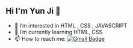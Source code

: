 ## Hi I'm Yun Ji 👋
- 🤔 I’m interested in HTML , CSS , JAVASCRIPT
- 🌱 I’m currently learning HTML, CSS
- 📫 How to reach me: <a href="mailto:chlrhworld@gmail.com"><img src="https://camo.githubusercontent.com/bc39c44b1de9500628d3ef7960ec1f9cf8d1145dcd9629e3b7b8102faca8f98c/68747470733a2f2f696d672e736869656c64732e696f2f62616467652f476d61696c2d6431343833363f7374796c653d666c61742d737175617265266c6f676f3d476d61696c266c6f676f436f6c6f723d7768697465266c696e6b3d6d61696c746f3a63686c726868616e40676d61696c2e636f6d" alt="Gmail Badge" data-canonical-src="https://img.shields.io/badge/Gmail-d14836?style=flat-square&amp;logo=Gmail&amp;logoColor=white&amp;link=mailto:chlrhhan@gmail.com" style="max-width: 100%;"></a>



